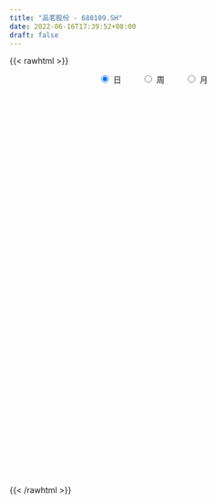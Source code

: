 ```yaml
---
title: "品茗股份 - 688109.SH"
date: 2022-06-16T17:39:52+08:00
draft: false
---
```

{{< rawhtml >}}
    <div style="text-align: center">
        <label style="padding: 1rem;"><input style="margin-right: .5rem" type="radio" name="period" value="D" checked onclick="period_change(this)">日</label>
        <label style="padding: 1rem;"><input style="margin-right: .5rem" type="radio" name="period" value="W" onclick="period_change(this)">周</label>
        <label style="padding: 1rem;"><input style="margin-right: .5rem" type="radio" name="period" value="M" onclick="period_change(this)">月</label>
    </div>
    <div id="chart" style="height: 700px;"></div> 
    <script type="text/javascript">
        const D_v = [86752.08,48260.84,34564.02,27737.47,18090.13,20157.22,15716.0,10991.61,11781.34,12106.52,7118.07,6830.67,5634.94,7939.19,8407.89,6176.31,5510.04,13036.32,25463.34,12190.77,7237.7,5059.12,7791.81,9665.8,12768.58,5160.79,4365.4,5348.68,9060.84,8139.03,15659.11,14000.96,17160.41,8253.2,4395.07,4937.21,5087.5,5894.64,10179.1,6180.88,7931.21,10502.18,12900.11,8546.3,6533.68,4695.77,5253.2,5977.25,42910.77,39136.9,16738.88,13412.27,8881.17,9723.21,7254.23,10208.29,7928.7,4468.78,4970.16,14987.69,10537.08,14063.84,9791.84,10890.19,15543.81,12985.11,8856.36,7507.96,11648.99,9134.67,6858.21,4885.44,6613.65,6755.95,4358.62,5392.51,7170.93,4890.19,3659.82,3625.81,4777.72,7548.72,4160.08,4098.69,3255.13,4344.59,3305.71,2391.0,2155.04,2129.2,3754.1,2669.03,2236.58,2378.65,2034.42,3099.65,2637.52,2818.1,3461.57,3911.06,3688.28,19086.75,6076.12,3750.89,6885.55,2868.33,8120.46,4930.99,2804.66,2436.59,3784.5,2475.01,1788.25,2521.77,2025.39,3681.64,2668.41,2507.06,2601.99,2180.77,1809.79,1827.3,1719.7,1673.17,1883.28,3883.21,2089.18,1638.47,1476.7,1242.61,3059.27,2590.84,1410.26,1093.82,1410.54,1428.69,919.16,2037.76,7094.58,3447.43,2569.14,2432.58,3836.79,2230.27,1571.9,1988.32,2311.54,1438.88,2211.1,2519.95,2212.85,1262.76,1454.91,2987.7,4493.29,2759.71,3707.98,1417.87,1499.4,3131.44,1224.24,1425.6,5759.74,2659.17,1986.64,4930.82,3271.81,1943.08,2051.32,1788.24,1764.6,1070.53,1794.06,1487.29,1408.27,1005.39,905.51,956.32,1703.17,1274.73,1023.96,1786.76,742.52,971.41,3648.93,3767.54,2580.36,3983.12,2534.65,4360.72,3018.42,2400.22,1107.68,1288.23,1600.36,2089.16,5074.26,5781.0,8310.14,4271.44,6395.39,3131.62,4904.47,3741.46,2816.39,2485.5,2994.61,3543.37,2668.05,1680.36,3624.84,1745.91,1399.15,1544.1,2025.81,2163.11,2102.69,2570.18,2229.3,2636.66,1771.78,1357.77,1118.48,760.26,1177.23,1178.25,1506.26,1761.95,1936.94,1270.62,1270.15,1173.56,1719.46,1990.91,1262.05,995.34,1435.75,916.77,897.52,1941.58,839.15,1020.2,1222.19,2369.61,2434.28,2243.0,1724.74,1400.75,1472.19,1394.76,1408.66,1930.01,1174.82,1151.27,1531.28,894.15,1205.46,793.49,1405.34,3900.35,2611.16,2179.15,2384.1,2352.77,2297.69,1647.51,2449.71,2404.91,4074.46,1716.2,2555.69,2643.1,1634.88,1754.11,1727.67,1888.57,2273.55,2747.42,1448.67,1431.7,1646.17,1223.31,4101.67,4722.56,6049.41,4282.23,3159.79,3201.54,2992.47,1834.31,4113.85,4802.2,3631.07,2907.92]
const D_histogram = [0.0,-0.7721937322,-1.098440175,-1.0075068732,-0.9747377408,-1.0455676941,-1.3009562616,-1.381891782,-1.2669572244,-1.0119708518,-0.8532089044,-0.8696265191,-0.6956102829,-0.401474284,-0.1384510348,0.0826643171,0.3212543377,0.67817304,0.7858680026,0.748424776,0.6049525292,0.4522197208,0.2732167824,0.4770732514,0.5428113501,0.4936837178,0.3746487939,0.1852746091,-0.157382687,-0.1993547528,0.0059510178,0.2361306828,0.173182275,0.0040786786,-0.142295283,-0.1604879434,-0.1404155851,-0.1290004768,-0.0997034103,-0.0911393138,-0.0300792666,0.2541194349,0.4374234137,0.4403069624,0.4029802618,0.3689304053,0.3021406021,0.2214716868,1.1001125322,1.5250584083,1.399292193,0.9566427996,0.7288798319,0.5388682841,0.3710402982,0.3405786552,0.2343011339,0.0491648441,-0.0717827084,-0.3157491118,-0.2889080112,-0.1990159104,-0.1178975472,0.0054302686,0.3414660718,0.3144349963,0.3853728965,0.3216658366,0.0510897909,0.0044298435,-0.2038581927,-0.3999598845,-0.5600010783,-0.7215976329,-0.7406743147,-0.8266401064,-0.6635133669,-0.6193335346,-0.6059393481,-0.6143529782,-0.5988561424,-0.8760594616,-0.9347347051,-0.8742088406,-0.6610164949,-0.4281754315,-0.1661691753,-0.0715465013,-0.068764876,0.0143096248,0.2103311742,0.3157808982,0.3511944362,0.3170794115,0.3163939284,0.2294007442,0.176588357,0.1137425013,-0.0021346743,0.1707259203,0.2700511697,-0.1732942406,-0.4213215714,-0.5610448066,-0.7321337272,-0.8037545784,-0.571319012,-0.4655140648,-0.3740029524,-0.2500851327,-0.0798725671,0.0378637334,0.1151743437,0.1417718301,0.1246550757,0.0565015442,-0.0465786744,-0.1685931729,-0.18209941,-0.2336853855,-0.1603978916,-0.113788484,-0.0535373706,-0.0298919989,-0.122897409,-0.1900496981,-0.136850624,-0.0713213007,-0.0428176973,0.0408543661,0.2197196253,0.3130794903,0.3440476977,0.3481805265,0.3517140056,0.3379305498,0.294100215,0.2343407765,-0.1295562739,-0.447091284,-0.6432360773,-0.6826244583,-0.4963340459,-0.3935688237,-0.2538337067,-0.0453426988,0.1654227694,0.2889687461,0.4604785145,0.6449907662,0.8207666312,0.8976567574,0.9537156408,0.9188533578,1.0239333161,0.9070265942,0.9243546094,0.9194185876,0.8412552147,0.8636023395,0.8143433119,0.6851912299,0.7466595849,0.7076155488,0.6053680705,0.6072468083,0.4731580286,0.2527782325,-0.0183686803,-0.1743388624,-0.1627529099,-0.1669978111,-0.0822828359,-0.062849218,-0.1037153091,-0.134686892,-0.1492299323,-0.2825614193,-0.3282749853,-0.340815639,-0.3592097365,-0.4835124906,-0.5217124633,-0.539767532,-0.6553385373,-0.664934411,-0.5818378613,-0.4940893831,-0.4554003813,-0.2723143486,-0.24254907,-0.1586419333,-0.1086543664,-0.0548581187,-0.0007315426,0.0731025221,0.2803343609,0.4243815186,0.6645352212,0.7102301875,0.6817203291,0.5645214212,0.219177932,-0.0460653581,-0.3032534553,-0.523350367,-0.6557762692,-0.5384674714,-0.4163326734,-0.3604442973,-0.4630579254,-0.5245658665,-0.4761175399,-0.3646725645,-0.2417278364,-0.1104493621,0.0411204504,0.041654119,0.1146006239,0.0610084616,0.0322447386,-0.0184514248,0.0206371229,0.0526399085,0.0598967373,0.0817588266,0.0731522202,-0.0455263898,-0.2077256073,-0.2784601171,-0.2785891603,-0.3569904303,-0.455276926,-0.457728825,-0.3887308401,-0.2757659143,-0.0843770995,-0.0042840024,0.0567454375,0.0763323058,0.0706575503,0.0339694962,0.000110385,-0.0040356586,0.0323664192,0.1636770307,0.2355369886,0.1688277253,0.1147428483,-0.0258584605,-0.1009380146,-0.1926870838,-0.223265101,-0.277846312,-0.2686729111,-0.2251514694,-0.1714422909,-0.206308021,-0.2497204864,-0.6064369859,-0.805039965,-0.8272004903,-0.8735694091,-0.7181770827,-0.5379220873,-0.4236971976,-0.2276073604,-0.062718887,0.0543289231,0.167040298,0.256704558,0.3476977318,0.3899271689,0.4469914053,0.4984946183,0.5490580023,0.600873879,0.5109046765,0.4626163633,0.4183172453,0.4002234632,0.3685966918,0.440348261,0.5593668601,0.7572951767,0.9045124411,0.9042287394,0.8126391249,0.6463481906,0.5157848469,0.491141183,0.3645797412,0.2769446688,0.2266051258]
const D_fast = [0.0,-0.9652421652,-1.5660986518,-1.7270420683,-1.9379573711,-2.2701792479,-2.8508068808,-3.2772153467,-3.4790200952,-3.4770264355,-3.5315667143,-3.7653909588,-3.7652772932,-3.5715098653,-3.3430993749,-3.1013179436,-2.7824143386,-2.2559523764,-1.9517904131,-1.8021274457,-1.7943615602,-1.8340394384,-1.9447381812,-1.6216133993,-1.4201724631,-1.3458791659,-1.3712518913,-1.5143074239,-1.8963103918,-1.9881211457,-1.7813276207,-1.492115285,-1.5117681241,-1.6798520508,-1.8617998332,-1.9201144794,-1.9351460173,-1.9559810283,-1.9516098144,-1.9658305463,-1.9122903158,-1.5645617555,-1.2719019234,-1.1589416341,-1.0955232691,-1.0373405243,-1.028595177,-1.0538961706,0.0997728078,0.905983286,1.1300401189,0.9265514254,0.8810084157,0.8257139389,0.7506460276,0.8053290484,0.7576268105,0.5847817317,0.4458885021,0.1229848208,0.0775989187,0.1177370418,0.1693810182,0.2940664012,0.7154687223,0.7670463959,0.9343275203,0.9510369195,0.6932333214,0.647680835,0.3884282507,0.0923365877,-0.2077048757,-0.5497008385,-0.753946099,-1.0465719173,-1.0493235195,-1.1599770708,-1.2980677213,-1.460069596,-1.5942867959,-2.0905049804,-2.3828639002,-2.5408902458,-2.4929520238,-2.3671548183,-2.1466908559,-2.0699548072,-2.0843644009,-1.997712494,-1.749108151,-1.5647132025,-1.4415010554,-1.3963462272,-1.3179332282,-1.3475762264,-1.3562415244,-1.3906517547,-1.5070625989,-1.2915205242,-1.1246824824,-1.6113514528,-1.9647091765,-2.2446936134,-2.5988159657,-2.8713754615,-2.7817696481,-2.7923432172,-2.7943328428,-2.7329363063,-2.5826918825,-2.4554896487,-2.3493854524,-2.2873450085,-2.273297994,-2.3273261394,-2.4420510266,-2.6062138183,-2.6652449079,-2.7752522299,-2.7420642088,-2.7239019222,-2.6770351515,-2.6608627795,-2.7845925419,-2.8992572555,-2.8802708374,-2.8325718393,-2.8147726602,-2.7208870053,-2.4870918397,-2.3154621021,-2.1984819704,-2.1073040099,-2.0158420294,-1.9451428478,-1.9154481288,-1.9166223732,-2.312908492,-2.7422163231,-3.0991701358,-3.3092146314,-3.2470077304,-3.2426347142,-3.1663580239,-2.9692026907,-2.7170815301,-2.5212933668,-2.2346639698,-1.8889040266,-1.5079365039,-1.2066321883,-0.9121443947,-0.7172933383,-0.3562300509,-0.2463801243,0.0020365433,0.2269551683,0.3591055992,0.5973533088,0.7516801092,0.7938258347,1.0419590859,1.179818937,1.2289134763,1.3826039163,1.3668046436,1.2096194056,0.9338803228,0.7343254252,0.7052231501,0.6592287961,0.7233730624,0.7270943757,0.6602994574,0.5956561515,0.5438056281,0.3398337863,0.212051474,0.1143069105,0.0061103788,-0.2390704978,-0.4076985864,-0.5606955381,-0.8401011778,-1.0159306542,-1.0782935698,-1.1140674374,-1.1892285309,-1.0742210854,-1.1050930743,-1.060846421,-1.0380224456,-0.9979407276,-0.9439970371,-0.8518873419,-0.5745719129,-0.3244293756,0.0818581323,0.3051106456,0.4470308694,0.4709623169,0.1804133106,-0.096346319,-0.4293477801,-0.7802822835,-1.076652253,-1.093960323,-1.0759086934,-1.1101313916,-1.3285095011,-1.5211589088,-1.5917399671,-1.5714631329,-1.5089503638,-1.4052842301,-1.243434305,-1.2324871066,-1.1308904457,-1.1692304927,-1.189933031,-1.2452420506,-1.2009942221,-1.1558314594,-1.1336004463,-1.0912986504,-1.0816172017,-1.2116774091,-1.4258080285,-1.5661575676,-1.6359339008,-1.8035827785,-2.0156885056,-2.1325726109,-2.160757336,-2.1167338888,-1.9464393489,-1.8674172523,-1.792201453,-1.7535315083,-1.7415418762,-1.7697375562,-1.8035690713,-1.8087240295,-1.7642303469,-1.5920004777,-1.4612562727,-1.4857586047,-1.5111577696,-1.6582236934,-1.7585377512,-1.8984585914,-1.9848528839,-2.1088956728,-2.1668904997,-2.1796569254,-2.1688083196,-2.255251055,-2.3610936419,-2.8694193879,-3.2692823582,-3.4982430061,-3.7630042772,-3.7871562215,-3.7413817479,-3.7330811576,-3.5938931605,-3.4446844088,-3.3140543679,-3.1595829186,-3.0057425191,-2.8278249124,-2.688113683,-2.5193015953,-2.3431747278,-2.1553468432,-1.9533124967,-1.91555553,-1.8481897524,-1.7879095591,-1.7059474754,-1.6454250739,-1.4635864394,-1.2047261253,-0.8174740145,-0.4441286398,-0.2183551566,-0.1067849899,-0.1114888766,-0.1131060085,-0.0149643768,-0.0503808832,-0.0687797884,-0.0624680499]
const D_slow = [0.0,-0.193048433,-0.4676584768,-0.7195351951,-0.9632196303,-1.2246115538,-1.5498506192,-1.8953235647,-2.2120628708,-2.4650555837,-2.6783578098,-2.8957644396,-3.0696670103,-3.1700355813,-3.20464834,-3.1839822608,-3.1036686763,-2.9341254163,-2.7376584157,-2.5505522217,-2.3993140894,-2.2862591592,-2.2179549636,-2.0986866507,-1.9629838132,-1.8395628838,-1.7459006853,-1.699582033,-1.7389277048,-1.7887663929,-1.7872786385,-1.7282459678,-1.6849503991,-1.6839307294,-1.7195045502,-1.759626536,-1.7947304323,-1.8269805515,-1.8519064041,-1.8746912325,-1.8822110492,-1.8186811904,-1.709325337,-1.5992485964,-1.498503531,-1.4062709296,-1.3307357791,-1.2753678574,-1.0003397244,-0.6190751223,-0.269252074,-0.0300913742,0.1521285838,0.2868456548,0.3796057294,0.4647503932,0.5233256767,0.5356168877,0.5176712106,0.4387339326,0.3665069298,0.3167529522,0.2872785654,0.2886361326,0.3740026505,0.4526113996,0.5489546237,0.6293710829,0.6421435306,0.6432509915,0.5922864433,0.4922964722,0.3522962026,0.1718967944,-0.0132717843,-0.2199318109,-0.3858101526,-0.5406435362,-0.6921283733,-0.8457166178,-0.9954306534,-1.2144455188,-1.4481291951,-1.6666814052,-1.831935529,-1.9389793868,-1.9805216806,-1.998408306,-2.015599525,-2.0120221188,-1.9594393252,-1.8804941007,-1.7926954916,-1.7134256387,-1.6343271566,-1.5769769706,-1.5328298813,-1.504394256,-1.5049279246,-1.4622464445,-1.3947336521,-1.4380572122,-1.5433876051,-1.6836488067,-1.8666822385,-2.0676208831,-2.2104506361,-2.3268291523,-2.4203298904,-2.4828511736,-2.5028193154,-2.493353382,-2.4645597961,-2.4291168386,-2.3979530697,-2.3838276836,-2.3954723522,-2.4376206454,-2.4831454979,-2.5415668443,-2.5816663172,-2.6101134382,-2.6234977809,-2.6309707806,-2.6616951329,-2.7092075574,-2.7434202134,-2.7612505386,-2.7719549629,-2.7617413714,-2.706811465,-2.6285415925,-2.542529668,-2.4554845364,-2.367556035,-2.2830733976,-2.2095483438,-2.1509631497,-2.1833522182,-2.2951250392,-2.4559340585,-2.6265901731,-2.7506736845,-2.8490658905,-2.9125243172,-2.9238599919,-2.8825042995,-2.810262113,-2.6951424843,-2.5338947928,-2.328703135,-2.1042889457,-1.8658600355,-1.636146696,-1.380163367,-1.1534067185,-0.9223180661,-0.6924634192,-0.4821496155,-0.2662490307,-0.0626632027,0.1086346048,0.295299501,0.4722033882,0.6235454058,0.7753571079,0.8936466151,0.9568411732,0.9522490031,0.9086642875,0.86797606,0.8262266072,0.8056558983,0.7899435938,0.7640147665,0.7303430435,0.6930355604,0.6223952056,0.5403264593,0.4551225495,0.3653201154,0.2444419927,0.1140138769,-0.0209280061,-0.1847626404,-0.3509962432,-0.4964557085,-0.6199780543,-0.7338281496,-0.8019067368,-0.8625440043,-0.9022044876,-0.9293680792,-0.9430826089,-0.9432654945,-0.924989864,-0.8549062738,-0.7488108941,-0.5826770888,-0.405119542,-0.2346894597,-0.0935591044,-0.0387646214,-0.0502809609,-0.1260943247,-0.2569319165,-0.4208759838,-0.5554928516,-0.65957602,-0.7496870943,-0.8654515756,-0.9965930423,-1.1156224273,-1.2067905684,-1.2672225275,-1.294834868,-1.2845547554,-1.2741412256,-1.2454910697,-1.2302389543,-1.2221777696,-1.2267906258,-1.2216313451,-1.2084713679,-1.1934971836,-1.173057477,-1.1547694219,-1.1661510194,-1.2180824212,-1.2876974505,-1.3573447405,-1.4465923481,-1.5604115796,-1.6748437859,-1.7720264959,-1.8409679745,-1.8620622494,-1.8631332499,-1.8489468906,-1.8298638141,-1.8121994265,-1.8037070525,-1.8036794562,-1.8046883709,-1.7965967661,-1.7556775084,-1.6967932613,-1.6545863299,-1.6259006179,-1.632365233,-1.6575997366,-1.7057715076,-1.7615877828,-1.8310493608,-1.8982175886,-1.954505456,-1.9973660287,-2.048943034,-2.1113731555,-2.262982402,-2.4642423933,-2.6710425158,-2.8894348681,-3.0689791388,-3.2034596606,-3.30938396,-3.3662858001,-3.3819655218,-3.3683832911,-3.3266232166,-3.2624470771,-3.1755226441,-3.0780408519,-2.9662930006,-2.841669346,-2.7044048455,-2.5541863757,-2.4264602066,-2.3108061157,-2.2062268044,-2.1061709386,-2.0140217657,-1.9039347004,-1.7640929854,-1.5747691912,-1.3486410809,-1.1225838961,-0.9194241148,-0.7578370672,-0.6288908554,-0.5061055597,-0.4149606244,-0.3457244572,-0.2890731757]
const D_data = [['2021-03-30', 96.0, 89.5, 78.21, 97.0],['2021-03-31', 84.84, 77.4, 77.0, 85.08],['2021-04-01', 77.06, 79.21, 77.02, 83.27],['2021-04-02', 80.0, 82.87, 77.07, 84.44],['2021-04-06', 83.66, 81.56, 80.5, 85.66],['2021-04-07', 81.01, 79.19, 74.95, 81.33],['2021-04-08', 80.45, 74.85, 74.79, 80.45],['2021-04-09', 74.85, 74.8, 72.22, 76.0],['2021-04-12', 74.02, 75.99, 72.3, 76.56],['2021-04-13', 76.0, 77.5, 74.2, 78.79],['2021-04-14', 77.3, 76.3, 75.56, 78.2],['2021-04-15', 76.0, 73.4, 72.25, 76.59],['2021-04-16', 73.38, 75.16, 72.56, 75.6],['2021-04-19', 74.06, 77.05, 73.7, 78.26],['2021-04-20', 78.26, 77.5, 76.53, 79.76],['2021-04-21', 77.2, 77.81, 75.52, 79.97],['2021-04-22', 77.89, 78.99, 76.8, 79.24],['2021-04-23', 78.99, 82.06, 78.35, 82.62],['2021-04-26', 81.91, 80.38, 75.51, 81.91],['2021-04-27', 79.37, 78.99, 78.15, 80.7],['2021-04-28', 78.6, 77.36, 75.8, 79.0],['2021-04-29', 77.28, 76.53, 75.2, 77.59],['2021-04-30', 76.35, 75.27, 73.36, 76.92],['2021-05-06', 75.6, 80.13, 74.82, 80.97],['2021-05-07', 80.16, 79.25, 77.84, 83.5],['2021-05-10', 78.02, 78.0, 76.2, 78.96],['2021-05-11', 78.0, 76.76, 76.23, 79.49],['2021-05-12', 77.0, 75.02, 75.0, 77.18],['2021-05-13', 74.79, 71.42, 71.4, 74.96],['2021-05-14', 72.26, 73.75, 70.59, 74.13],['2021-05-17', 73.73, 76.96, 72.65, 77.4],['2021-05-18', 76.3, 78.3, 76.02, 79.01],['2021-05-19', 77.52, 75.0, 74.55, 79.43],['2021-05-20', 75.0, 72.87, 72.22, 75.01],['2021-05-21', 72.9, 72.0, 71.5, 73.42],['2021-05-24', 72.5, 72.79, 71.5, 73.51],['2021-05-25', 72.78, 72.9, 72.02, 73.44],['2021-05-26', 73.33, 72.51, 72.3, 73.75],['2021-05-27', 72.88, 72.49, 71.8, 73.4],['2021-05-28', 72.45, 71.99, 71.51, 73.3],['2021-05-31', 71.17, 72.52, 70.88, 72.76],['2021-06-01', 73.0, 76.08, 72.6, 77.48],['2021-06-02', 76.08, 76.11, 75.12, 78.9],['2021-06-03', 76.26, 74.47, 73.8, 76.33],['2021-06-04', 73.83, 73.99, 73.58, 75.29],['2021-06-07', 74.72, 73.94, 72.8, 74.99],['2021-06-08', 74.4, 73.33, 72.91, 75.99],['2021-06-09', 73.03, 72.78, 71.5, 73.85],['2021-06-10', 80.0, 87.34, 77.04, 87.34],['2021-06-11', 89.5, 86.13, 84.3, 93.32],['2021-06-15', 86.0, 81.15, 80.28, 86.03],['2021-06-16', 81.74, 76.56, 76.56, 83.3],['2021-06-17', 77.36, 78.12, 75.51, 78.71],['2021-06-18', 78.25, 78.0, 76.59, 79.09],['2021-06-21', 78.0, 77.72, 76.87, 78.85],['2021-06-22', 78.91, 79.25, 77.41, 81.44],['2021-06-23', 79.9, 78.23, 77.51, 79.9],['2021-06-24', 78.12, 76.64, 76.3, 78.75],['2021-06-25', 76.32, 76.68, 76.0, 77.98],['2021-06-28', 76.97, 74.06, 73.05, 77.33],['2021-06-29', 73.82, 76.68, 73.5, 77.0],['2021-06-30', 76.47, 77.64, 76.08, 78.88],['2021-07-01', 79.05, 77.91, 77.31, 80.58],['2021-07-02', 77.36, 78.99, 76.67, 80.55],['2021-07-05', 80.48, 83.09, 78.23, 85.58],['2021-07-06', 83.09, 79.7, 77.8, 84.68],['2021-07-07', 78.66, 81.4, 78.51, 82.47],['2021-07-08', 81.0, 80.1, 79.2, 81.84],['2021-07-09', 78.78, 76.84, 74.21, 80.7],['2021-07-12', 77.05, 78.9, 76.51, 79.37],['2021-07-13', 79.01, 76.19, 75.9, 79.01],['2021-07-14', 76.42, 75.08, 74.68, 76.68],['2021-07-15', 75.5, 74.24, 72.53, 75.67],['2021-07-16', 74.2, 72.87, 72.18, 74.59],['2021-07-19', 72.88, 73.59, 71.62, 73.66],['2021-07-20', 72.89, 71.82, 71.5, 73.08],['2021-07-21', 71.82, 74.51, 71.74, 74.77],['2021-07-22', 74.08, 73.0, 72.2, 74.25],['2021-07-23', 72.51, 72.19, 72.11, 73.96],['2021-07-26', 72.27, 71.33, 70.13, 72.97],['2021-07-27', 71.33, 71.03, 70.21, 72.62],['2021-07-28', 70.05, 65.9, 65.25, 70.86],['2021-07-29', 65.6, 66.81, 65.4, 67.68],['2021-07-30', 66.81, 67.36, 65.01, 68.58],['2021-08-02', 67.36, 69.15, 66.6, 69.44],['2021-08-03', 68.81, 69.9, 68.81, 72.12],['2021-08-04', 70.0, 71.09, 68.01, 72.0],['2021-08-05', 70.58, 69.58, 69.03, 71.54],['2021-08-06', 70.02, 68.35, 67.74, 70.02],['2021-08-09', 68.13, 69.28, 67.5, 69.79],['2021-08-10', 69.61, 71.26, 69.11, 72.56],['2021-08-11', 71.99, 70.88, 70.09, 71.99],['2021-08-12', 70.85, 70.39, 70.3, 71.86],['2021-08-13', 71.31, 69.54, 69.1, 71.31],['2021-08-16', 69.0, 69.88, 68.9, 70.88],['2021-08-17', 70.59, 68.55, 68.0, 70.59],['2021-08-18', 69.0, 68.54, 67.54, 69.0],['2021-08-19', 68.75, 68.0, 67.0, 68.75],['2021-08-20', 68.29, 66.68, 66.62, 68.3],['2021-08-23', 66.75, 70.31, 66.05, 70.88],['2021-08-24', 70.53, 70.1, 69.3, 71.88],['2021-08-25', 66.98, 62.2, 62.0, 66.98],['2021-08-26', 62.3, 62.32, 62.08, 63.56],['2021-08-27', 62.03, 62.0, 61.33, 62.44],['2021-08-30', 62.05, 59.99, 59.61, 62.38],['2021-08-31', 59.99, 59.68, 59.1, 60.4],['2021-09-01', 60.16, 63.07, 58.87, 67.17],['2021-09-02', 62.02, 61.66, 60.01, 62.35],['2021-09-03', 61.86, 61.34, 61.1, 62.1],['2021-09-06', 61.81, 61.73, 61.3, 62.29],['2021-09-07', 61.7, 62.62, 61.7, 65.44],['2021-09-08', 63.07, 62.37, 62.12, 63.2],['2021-09-09', 62.08, 62.1, 61.71, 62.56],['2021-09-10', 62.45, 61.5, 61.42, 62.45],['2021-09-13', 61.01, 60.74, 60.4, 61.79],['2021-09-14', 60.39, 59.6, 59.36, 61.18],['2021-09-15', 59.6, 58.36, 58.31, 59.6],['2021-09-16', 58.1, 57.08, 57.0, 58.6],['2021-09-17', 57.8, 57.58, 56.11, 57.94],['2021-09-22', 56.5, 56.4, 56.12, 57.5],['2021-09-23', 56.4, 57.5, 56.35, 57.6],['2021-09-24', 57.5, 57.01, 56.8, 57.73],['2021-09-27', 57.1, 57.03, 56.5, 58.1],['2021-09-28', 57.03, 56.39, 56.26, 57.39],['2021-09-29', 55.8, 54.3, 54.23, 56.32],['2021-09-30', 54.37, 53.68, 52.0, 54.37],['2021-10-08', 53.85, 54.63, 53.85, 55.65],['2021-10-11', 54.51, 54.63, 54.0, 55.32],['2021-10-12', 54.05, 53.98, 53.15, 54.82],['2021-10-13', 54.04, 54.58, 53.21, 54.8],['2021-10-14', 54.04, 56.2, 54.02, 57.27],['2021-10-15', 55.8, 55.7, 55.61, 57.27],['2021-10-18', 55.73, 55.15, 54.16, 55.73],['2021-10-19', 54.3, 54.83, 54.3, 55.2],['2021-10-20', 55.0, 54.78, 54.31, 55.44],['2021-10-21', 54.28, 54.48, 53.65, 54.75],['2021-10-22', 54.54, 53.88, 53.28, 54.54],['2021-10-25', 53.88, 53.3, 52.41, 54.15],['2021-10-26', 49.0, 48.07, 48.0, 49.42],['2021-10-27', 48.23, 46.25, 46.0, 48.3],['2021-10-28', 46.56, 45.6, 45.4, 46.8],['2021-10-29', 45.6, 46.03, 45.33, 46.48],['2021-11-01', 46.17, 48.4, 46.13, 49.14],['2021-11-02', 48.8, 47.38, 47.1, 48.89],['2021-11-03', 47.76, 47.83, 47.3, 48.0],['2021-11-04', 48.5, 49.1, 48.06, 49.87],['2021-11-05', 49.0, 49.9, 48.55, 50.25],['2021-11-08', 50.45, 49.49, 48.9, 50.45],['2021-11-09', 49.01, 50.8, 49.01, 51.58],['2021-11-10', 50.79, 52.0, 50.45, 52.29],['2021-11-11', 51.78, 53.11, 51.31, 53.24],['2021-11-12', 52.79, 52.93, 51.59, 53.39],['2021-11-15', 51.9, 53.49, 51.9, 53.9],['2021-11-16', 53.49, 52.91, 52.91, 54.19],['2021-11-17', 52.89, 55.42, 52.1, 56.25],['2021-11-18', 55.73, 53.2, 53.09, 55.79],['2021-11-19', 52.4, 55.2, 52.4, 55.57],['2021-11-22', 56.33, 55.58, 54.2, 56.33],['2021-11-23', 55.05, 55.06, 54.5, 55.56],['2021-11-24', 55.06, 56.8, 54.8, 57.15],['2021-11-25', 57.46, 56.48, 56.03, 57.46],['2021-11-26', 56.49, 55.6, 55.02, 57.6],['2021-11-29', 54.91, 58.41, 54.53, 59.54],['2021-11-30', 58.98, 57.85, 57.15, 58.98],['2021-12-01', 58.45, 57.28, 56.9, 58.45],['2021-12-02', 57.0, 58.9, 57.0, 60.5],['2021-12-03', 60.52, 57.39, 57.29, 60.52],['2021-12-06', 57.2, 55.77, 55.5, 58.06],['2021-12-07', 56.63, 54.03, 53.0, 56.92],['2021-12-08', 55.28, 54.37, 53.05, 55.28],['2021-12-09', 54.5, 56.07, 53.9, 56.17],['2021-12-10', 56.28, 55.88, 55.41, 56.53],['2021-12-13', 56.38, 57.23, 55.91, 57.78],['2021-12-14', 58.3, 56.75, 56.39, 58.32],['2021-12-15', 57.38, 55.98, 55.86, 57.41],['2021-12-16', 55.92, 55.92, 55.89, 56.67],['2021-12-17', 55.67, 55.99, 55.34, 56.55],['2021-12-20', 55.31, 54.02, 54.01, 55.89],['2021-12-21', 53.97, 54.47, 53.97, 55.25],['2021-12-22', 55.25, 54.53, 54.05, 55.53],['2021-12-23', 54.57, 54.15, 53.91, 55.17],['2021-12-24', 53.92, 52.14, 51.93, 54.79],['2021-12-27', 52.17, 52.4, 51.61, 52.76],['2021-12-28', 51.93, 52.08, 51.91, 52.68],['2021-12-29', 52.1, 50.0, 50.0, 52.12],['2021-12-30', 49.51, 50.42, 49.51, 51.21],['2021-12-31', 50.78, 51.22, 50.21, 51.7],['2022-01-04', 51.9, 51.23, 50.65, 51.9],['2022-01-05', 51.78, 50.48, 49.48, 51.78],['2022-01-06', 50.5, 52.49, 49.82, 52.55],['2022-01-07', 52.01, 50.82, 50.81, 52.66],['2022-01-10', 50.8, 51.52, 50.2, 51.69],['2022-01-11', 51.5, 51.22, 51.05, 51.77],['2022-01-12', 51.08, 51.35, 51.0, 51.88],['2022-01-13', 51.35, 51.49, 51.35, 52.28],['2022-01-14', 51.66, 51.98, 50.95, 52.48],['2022-01-17', 52.3, 54.43, 52.17, 55.8],['2022-01-18', 54.46, 54.76, 53.65, 55.54],['2022-01-19', 55.5, 57.35, 54.24, 58.14],['2022-01-20', 57.57, 56.17, 55.58, 58.3],['2022-01-21', 56.17, 55.8, 54.51, 58.25],['2022-01-24', 55.85, 54.77, 54.6, 56.83],['2022-01-25', 54.7, 50.96, 50.7, 55.07],['2022-01-26', 50.83, 50.37, 49.58, 51.88],['2022-01-27', 50.37, 48.9, 48.39, 50.41],['2022-01-28', 48.59, 47.71, 47.25, 49.5],['2022-02-07', 48.5, 47.33, 46.62, 48.5],['2022-02-08', 47.33, 49.87, 47.03, 50.49],['2022-02-09', 49.23, 50.11, 49.23, 50.74],['2022-02-10', 50.11, 49.35, 49.25, 50.5],['2022-02-11', 49.25, 46.79, 46.56, 49.25],['2022-02-14', 47.0, 46.33, 46.12, 47.38],['2022-02-15', 47.19, 47.12, 46.35, 47.2],['2022-02-16', 47.15, 47.84, 46.81, 48.28],['2022-02-17', 48.3, 48.2, 47.91, 49.6],['2022-02-18', 47.45, 48.67, 47.45, 49.1],['2022-02-21', 48.6, 49.48, 48.33, 49.92],['2022-02-22', 49.65, 47.85, 47.01, 49.65],['2022-02-23', 48.57, 48.84, 47.52, 49.37],['2022-02-24', 48.73, 47.2, 46.61, 49.14],['2022-02-25', 47.0, 47.15, 47.0, 47.7],['2022-02-28', 47.16, 46.49, 46.09, 47.68],['2022-03-01', 46.62, 47.41, 46.49, 47.58],['2022-03-02', 47.58, 47.37, 46.62, 47.58],['2022-03-03', 47.02, 47.04, 46.66, 47.56],['2022-03-04', 46.79, 47.19, 46.71, 47.44],['2022-03-07', 47.18, 46.74, 46.01, 47.18],['2022-03-08', 46.73, 44.86, 44.5, 46.74],['2022-03-09', 45.0, 43.28, 40.03, 45.54],['2022-03-10', 45.69, 43.42, 43.01, 45.7],['2022-03-11', 43.48, 43.7, 42.01, 43.97],['2022-03-14', 42.7, 42.05, 42.05, 43.39],['2022-03-15', 42.98, 40.78, 40.61, 42.98],['2022-03-16', 41.62, 41.11, 39.03, 42.5],['2022-03-17', 41.84, 41.6, 41.5, 42.87],['2022-03-18', 41.28, 42.12, 40.5, 42.48],['2022-03-21', 42.48, 43.52, 42.13, 44.37],['2022-03-22', 43.88, 42.56, 42.22, 43.88],['2022-03-23', 43.12, 42.46, 42.21, 43.12],['2022-03-24', 42.48, 41.95, 40.83, 42.48],['2022-03-25', 41.4, 41.47, 41.33, 42.4],['2022-03-28', 40.66, 40.75, 40.51, 41.9],['2022-03-29', 41.01, 40.35, 40.11, 41.45],['2022-03-30', 40.0, 40.36, 39.1, 40.8],['2022-03-31', 40.24, 40.71, 39.81, 41.47],['2022-04-01', 40.8, 42.18, 40.12, 42.47],['2022-04-06', 41.72, 41.9, 41.7, 42.43],['2022-04-07', 41.4, 40.1, 40.04, 41.82],['2022-04-08', 41.1, 39.81, 39.36, 41.16],['2022-04-11', 39.81, 38.0, 37.8, 39.81],['2022-04-12', 37.5, 37.95, 37.5, 38.49],['2022-04-13', 37.95, 36.93, 36.51, 37.99],['2022-04-14', 36.8, 36.95, 36.48, 37.5],['2022-04-15', 36.09, 35.96, 35.61, 36.76],['2022-04-18', 35.68, 36.15, 35.18, 36.75],['2022-04-19', 35.88, 36.25, 35.5, 36.48],['2022-04-20', 36.43, 36.2, 35.9, 36.98],['2022-04-21', 36.17, 34.7, 34.56, 36.29],['2022-04-22', 34.66, 33.9, 33.43, 35.22],['2022-04-25', 30.8, 28.23, 28.23, 32.0],['2022-04-26', 28.24, 27.8, 27.62, 29.26],['2022-04-27', 28.24, 28.39, 26.89, 28.5],['2022-04-28', 26.18, 26.82, 26.18, 28.14],['2022-04-29', 26.82, 28.58, 26.82, 29.11],['2022-05-05', 28.58, 28.85, 28.05, 29.32],['2022-05-06', 27.8, 27.97, 27.8, 29.26],['2022-05-09', 28.26, 29.1, 28.26, 29.86],['2022-05-10', 29.54, 29.09, 28.4, 29.54],['2022-05-11', 29.44, 28.77, 28.4, 30.0],['2022-05-12', 29.0, 28.95, 28.47, 29.29],['2022-05-13', 28.98, 28.91, 28.73, 29.86],['2022-05-16', 29.36, 29.2, 29.0, 29.74],['2022-05-17', 28.9, 28.8, 28.69, 29.37],['2022-05-18', 28.85, 29.16, 28.85, 29.5],['2022-05-19', 28.79, 29.35, 28.62, 29.45],['2022-05-20', 29.35, 29.64, 29.03, 29.8],['2022-05-23', 29.85, 30.02, 29.36, 30.36],['2022-05-24', 30.31, 28.23, 28.23, 30.31],['2022-05-25', 28.23, 28.43, 28.0, 28.65],['2022-05-26', 28.43, 28.26, 27.62, 28.45],['2022-05-27', 28.46, 28.44, 28.02, 28.94],['2022-05-30', 28.06, 28.15, 27.59, 28.24],['2022-05-31', 27.8, 29.6, 27.63, 29.96],['2022-06-01', 29.3, 30.85, 29.3, 31.65],['2022-06-02', 31.18, 32.99, 30.55, 33.25],['2022-06-06', 33.0, 33.75, 32.3, 34.21],['2022-06-07', 33.7, 32.85, 32.56, 34.0],['2022-06-08', 32.85, 32.0, 31.25, 33.45],['2022-06-09', 32.36, 30.83, 30.64, 32.36],['2022-06-10', 30.83, 30.84, 30.59, 31.24],['2022-06-13', 30.6, 32.07, 30.28, 32.36],['2022-06-14', 31.85, 30.66, 30.08, 31.85],['2022-06-15', 31.19, 30.77, 30.4, 31.64],['2022-06-16', 30.41, 31.02, 30.41, 31.49]]
const W_v = [197314.41,64954.96,43471.54,41069.75,57742.74,22434.38,32074.74,59468.75,32279.33,46413.48,97973.89,48755.53,34830.16,60270.64,56542.23,34247.92,25472.07,24211.02,15451.47,13167.56,14051.26,36513.1,25609.99,13006.12,13484.49,5817.86,9159.36,2089.18,10007.89,6262.47,17581.49,11938.82,9645.54,15403.59,8698.55,18608.18,8617.77,6600.52,6744.94,11710.76,13896.91,8485.65,29832.23,17079.44,14511.23,8878.08,11310.61,5591.99,7745.92,7141.32,6030.77,9289.28,4597.68,7059.52,5829.72,13427.53,3945.2,13200.97,9648.33,9547.51,16096.95,15470.34,15455.04]
const W_histogram = [0.0,-0.515008547,-0.7866601602,-0.4723794565,-0.6799100111,-0.5147567668,-0.7284883617,-0.9275168584,-0.9937396019,-0.8427123287,0.08559777,0.1586509957,0.1260529044,0.26031428,0.2069016441,-0.0779611666,-0.2828216805,-0.6909978749,-0.8322174011,-0.784050374,-0.8763790486,-1.1660783883,-1.3050945823,-1.2870729821,-1.4290104257,-1.446720326,-1.5584778105,-1.4466322995,-1.189544602,-1.0366207135,-1.3394590498,-1.161089115,-0.7414180858,-0.239315637,0.169338606,0.5863195892,0.774726148,0.9116089605,0.7542263738,0.6059209116,0.5028834014,0.5320297457,0.8110408518,0.4701192247,0.2150085982,0.2052553756,0.132350825,0.1229399237,-0.0717376115,-0.2502761231,-0.3494188664,-0.3060122347,-0.3713948046,-0.5951405346,-0.7908260406,-1.1649089157,-1.3279615036,-1.2482528379,-1.0311212702,-0.8600560426,-0.3579200179,-0.1013606069,0.1367530499]
const W_fast = [0.0,-0.6437606838,-1.112077337,-0.9158914974,-1.2933995548,-1.2569355022,-1.6527891875,-2.0836968989,-2.3983545429,-2.4580053518,-1.5082958106,-1.395579836,-1.3966647011,-1.1973247555,-1.1990119804,-1.5033650828,-1.7789310167,-2.3598566799,-2.7091305564,-2.8569761228,-3.1683995595,-3.7496184964,-4.2149083359,-4.5186549812,-5.0178450312,-5.397235013,-5.8986119502,-6.1484245141,-6.1887229671,-6.2949542569,-6.9326573556,-7.0445596996,-6.8102431919,-6.3679696523,-5.9169807578,-5.3534198773,-4.9713317815,-4.6065467289,-4.5753727221,-4.5721979564,-4.5495146162,-4.3873608356,-3.9055895164,-4.1289813374,-4.3303398144,-4.2887791931,-4.3285960374,-4.3072719578,-4.5198838959,-4.7609914383,-4.9474888981,-4.9805853251,-5.1388165961,-5.5113474598,-5.9047394759,-6.57004958,-7.0650925438,-7.2974470876,-7.3380958375,-7.3820446205,-6.9693886002,-6.738169341,-6.4658674217]
const W_slow = [0.0,-0.1287521368,-0.3254171768,-0.4435120409,-0.6134895437,-0.7421787354,-0.9243008258,-1.1561800404,-1.4046149409,-1.6152930231,-1.5938935806,-1.5542308317,-1.5227176056,-1.4576390356,-1.4059136245,-1.4254039162,-1.4961093363,-1.668858805,-1.8769131553,-2.0729257488,-2.2920205109,-2.583540108,-2.9098137536,-3.2315819991,-3.5888346055,-3.950514687,-4.3401341397,-4.7017922145,-4.999178365,-5.2583335434,-5.5931983059,-5.8834705846,-6.0688251061,-6.1286540153,-6.0863193638,-5.9397394665,-5.7460579295,-5.5181556894,-5.3295990959,-5.178118868,-5.0523980177,-4.9193905812,-4.7166303683,-4.5991005621,-4.5453484126,-4.4940345687,-4.4609468624,-4.4302118815,-4.4481462844,-4.5107153152,-4.5980700318,-4.6745730904,-4.7674217916,-4.9162069252,-5.1139134353,-5.4051406643,-5.7371310402,-6.0491942497,-6.3069745672,-6.5219885779,-6.6114685823,-6.6368087341,-6.6026204716]
const W_data = [['2021-04-02', 96.0, 82.87, 77.0, 97.0],['2021-04-09', 83.66, 74.8, 72.22, 85.66],['2021-04-16', 74.02, 75.16, 72.25, 78.79],['2021-04-23', 74.06, 82.06, 73.7, 82.62],['2021-04-30', 81.91, 75.27, 73.36, 81.91],['2021-05-07', 75.6, 79.25, 74.82, 83.5],['2021-05-14', 78.02, 73.75, 70.59, 79.49],['2021-05-21', 73.73, 72.0, 71.5, 79.43],['2021-05-28', 72.5, 71.99, 71.5, 73.75],['2021-06-04', 71.17, 73.99, 70.88, 78.9],['2021-06-11', 74.72, 86.13, 71.5, 93.32],['2021-06-18', 86.0, 78.0, 75.51, 86.03],['2021-06-25', 78.0, 76.68, 76.0, 81.44],['2021-07-02', 76.97, 78.99, 73.05, 80.58],['2021-07-09', 80.48, 76.84, 74.21, 85.58],['2021-07-16', 77.05, 72.87, 72.18, 79.37],['2021-07-23', 72.88, 72.19, 71.5, 74.77],['2021-07-30', 72.27, 67.36, 65.01, 72.97],['2021-08-06', 67.36, 68.35, 66.6, 72.12],['2021-08-13', 68.13, 69.54, 67.5, 72.56],['2021-08-20', 69.0, 66.68, 66.62, 70.88],['2021-08-27', 66.75, 62.0, 61.33, 71.88],['2021-09-03', 62.05, 61.34, 58.87, 67.17],['2021-09-10', 61.81, 61.5, 61.3, 65.44],['2021-09-17', 61.01, 57.58, 56.11, 61.79],['2021-09-24', 56.5, 57.01, 56.12, 57.73],['2021-09-30', 57.1, 53.68, 52.0, 58.1],['2021-10-08', 53.85, 54.63, 53.85, 55.65],['2021-10-15', 54.51, 55.7, 53.15, 57.27],['2021-10-22', 55.73, 53.88, 53.28, 55.73],['2021-10-29', 53.88, 46.03, 45.33, 54.15],['2021-11-05', 46.17, 49.9, 46.13, 50.25],['2021-11-12', 50.45, 52.93, 48.9, 53.39],['2021-11-19', 51.9, 55.2, 51.9, 56.25],['2021-11-26', 56.33, 55.6, 54.2, 57.6],['2021-12-03', 54.91, 57.39, 54.53, 60.52],['2021-12-10', 57.2, 55.88, 53.0, 58.06],['2021-12-17', 56.38, 55.99, 55.34, 58.32],['2021-12-24', 55.31, 52.14, 51.93, 55.89],['2021-12-31', 52.17, 51.22, 49.51, 52.76],['2022-01-07', 51.9, 50.82, 49.48, 52.66],['2022-01-14', 50.8, 51.98, 50.2, 52.48],['2022-01-21', 52.3, 55.8, 52.17, 58.3],['2022-01-28', 55.85, 47.71, 47.25, 56.83],['2022-02-11', 48.5, 46.79, 46.56, 50.74],['2022-02-18', 47.0, 48.67, 46.12, 49.6],['2022-02-25', 48.6, 47.15, 46.61, 49.92],['2022-03-04', 47.16, 47.19, 46.09, 47.68],['2022-03-11', 47.18, 43.7, 40.03, 47.18],['2022-03-18', 42.7, 42.12, 39.03, 43.39],['2022-03-25', 42.48, 41.47, 40.83, 44.37],['2022-04-01', 40.66, 42.18, 39.1, 42.47],['2022-04-08', 41.72, 39.81, 39.36, 42.43],['2022-04-15', 39.81, 35.96, 35.61, 39.81],['2022-04-22', 35.68, 33.9, 33.43, 36.98],['2022-04-29', 30.8, 28.58, 26.18, 32.0],['2022-05-06', 28.58, 27.97, 27.8, 29.32],['2022-05-13', 28.26, 28.91, 28.26, 30.0],['2022-05-20', 29.36, 29.64, 28.62, 29.8],['2022-05-27', 29.85, 28.44, 27.62, 30.36],['2022-06-02', 28.06, 32.99, 27.59, 33.25],['2022-06-10', 33.0, 30.84, 30.59, 34.21],['2022-06-17', 30.6, 31.02, 30.08, 32.36]]
const M_v = [135012.92,269540.48,154188.41,259630.46,161155.27,88937.27,57323.94,35941.03,54105.41,43863.26,69294.23,36057.69,32198.51,33157.45,41666.99,41697.35]
const M_histogram = [0.0,-0.1359316239,-0.3891939319,-0.1995883448,-0.7246782998,-1.502621877,-2.2876296639,-3.1359989297,-2.7299315338,-2.730108096,-2.7795676654,-2.7048464696,-2.8410518391,-3.5010886165,-3.607670585,-3.3280209222]
const M_fast = [0.0,-0.1699145299,-0.5204753208,-0.38076682,-1.0870263499,-2.2406253964,-3.5975405993,-5.2299095975,-5.5063250851,-6.1890286712,-6.933380157,-7.5348705785,-8.3813389079,-9.9166478394,-10.9251474542,-11.4775030219]
const M_slow = [0.0,-0.033982906,-0.1312813889,-0.1811784752,-0.3623480501,-0.7380035194,-1.3099109354,-2.0939106678,-2.7763935513,-3.4589205752,-4.1538124916,-4.830024109,-5.5402870688,-6.4155592229,-7.3174768691,-8.1494820997]
const M_data = [['2021-03-31', 96.0, 77.4, 77.0, 97.0],['2021-04-30', 77.06, 75.27, 72.22, 85.66],['2021-05-31', 75.6, 72.52, 70.59, 83.5],['2021-06-30', 73.0, 77.64, 71.5, 93.32],['2021-07-30', 79.05, 67.36, 65.01, 85.58],['2021-08-31', 67.36, 59.68, 59.1, 72.56],['2021-09-30', 60.16, 53.68, 52.0, 67.17],['2021-10-29', 53.85, 46.03, 45.33, 57.27],['2021-11-30', 46.17, 57.85, 46.13, 59.54],['2021-12-31', 58.45, 51.22, 49.51, 60.52],['2022-01-28', 51.9, 47.71, 47.25, 58.3],['2022-02-28', 48.5, 46.49, 46.09, 50.74],['2022-03-31', 46.62, 40.71, 39.03, 47.58],['2022-04-29', 40.8, 28.58, 26.18, 42.47],['2022-05-31', 28.58, 29.6, 27.59, 30.36],['2022-06-30', 29.3, 31.02, 29.3, 34.21]]
        const D_a = [null,null,null,null,null,null,null,72.22,null,null,null,null,null,null,null,null,null,82.62,null,null,null,null,73.36,null,null,null,79.49,null,null,null,null,null,null,null,null,null,null,null,null,null,70.88,null,null,null,null,null,null,null,null,93.32,null,null,null,null,null,null,null,null,null,73.05,null,null,null,null,85.58,null,null,null,null,null,null,null,null,null,null,null,null,null,null,null,null,null,null,65.01,null,null,null,null,null,null,72.56,null,null,null,null,null,null,null,null,null,null,null,null,null,null,null,null,null,null,null,null,null,null,null,null,null,null,null,null,null,null,null,null,null,null,52.0,null,null,null,null,57.27,null,null,null,null,null,null,null,null,null,null,45.33,null,null,null,null,null,null,null,null,null,null,null,null,null,null,null,null,null,null,null,null,null,null,null,null,60.52,null,null,null,null,null,null,null,null,null,null,null,null,null,null,null,null,null,null,null,null,null,49.48,null,null,null,null,null,null,null,null,null,null,58.3,null,null,null,null,null,null,null,null,null,null,null,46.12,null,null,null,null,49.92,null,null,null,null,null,null,null,null,null,null,null,null,null,null,null,null,39.03,null,null,null,null,null,null,null,null,null,null,null,42.47,null,null,null,null,null,null,null,null,null,null,null,null,null,null,null,null,26.18,null,null,null,null,null,null,null,null,null,null,null,null,null,30.36,null,null,null,null,27.59,null,null,null,34.21,null,null,null,null,null,null,null,null]
const W_a = [null,null,null,null,null,null,70.59,null,null,null,null,null,null,null,85.58,null,null,null,null,null,null,null,null,null,null,null,null,null,null,null,45.33,null,null,null,null,60.52,null,null,null,null,null,null,null,null,null,null,null,null,null,null,null,null,null,null,null,26.18,null,null,null,null,null,34.21,null]
const M_a = [null,null,null,null,null,null,null,null,null,null,null,null,null,26.18,null,null]
        const D_b = [[{ coord: ['2021-04-09', 79.49] }, { coord: ['2021-07-05', 73.36] }],[{ coord: ['2021-09-30', 57.27] }, { coord: ['2022-01-20', 52.0] }],[{ coord: ['2022-04-28', 30.36] }, { coord: ['2022-06-06', 27.59] }]]
const W_b = []
const M_b = []
    </script>
{{< /rawhtml >}}